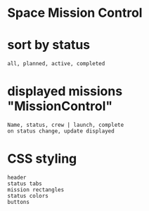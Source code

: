 

# Space Mission Control

# sort by status
    all, planned, active, completed

# displayed missions "MissionControl"
    Name, status, crew | launch, complete
    on status change, update displayed

# CSS styling
    header
    status tabs
    mission rectangles
    status colors
    buttons
